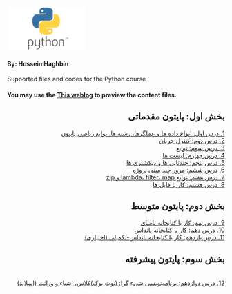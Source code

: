 <img src="images/Python-logo.png" alt="Diffrent perspective of objects." width="180" height="100" >

#### By: Hossein Haghbin

Supported files and codes for the Python course

#### You may use the [This weblog](https://haghbinh.github.io/Python-Course/) to preview the content files.
<h2 style="text-align: justify; direction:rtl">   
بخش اول: پایتون مقدماتی
</h2>

<div dir=rtl>
<a href="https://github.com/haghbinh/Python-Course/blob/master/Note%20Books/sec1_basic%20data%20types%20and%20operators.ipynb" target="_blank">
  1. درس اول: انواع داده ها و عملگرها، رشته ها، توابع ریاضی پایتون 
</a> <br>
<div dir=rtl>
<a href="https://github.com/haghbinh/Python-Course/blob/master/Note%20Books/sec2_Control%20flow.ipynb" target="_blank">
  2. درس دوم: کنترل جریان 
</a> <br> 
<div dir=rtl>
<a href="https://github.com/haghbinh/Python-Course/blob/master/Note%20Books/sec3_functions.ipynb" target="_blank">
  3. درس سوم: توابع 
</a> <br> 
<div dir=rtl>
<a href="https://github.com/haghbinh/Python-Course/blob/master/Note%20Books/sec4_lists.ipynb" target="_blank">
  4. درس چهارم: لیست ها 
</a> <br> 
<div dir=rtl>
<a href="https://github.com/haghbinh/Python-Course/blob/master/Note%20Books/sec5_tuples%20and%20dictionaries.ipynb" target="_blank">
  5. درس پنجم: چندتایی ها و دیکشنری ها 
</a> <br> 
<a href="https://github.com/haghbinh/Python-Course/blob/master/Note%20Books/sec6_projects%20review.ipynb" target="_blank">
6. درس  ششم: مرور چند مینی پروژه 
</a> <br> 
<a href="https://github.com/haghbinh/Python-Course/blob/master/Note%20Books/sec7_lambda_filter_map_zip.ipynb" target="_blank">
7. درس  هفتم: توابع lambda، filter، map و zip  
</a> <br> 
<a href="https://github.com/haghbinh/Python-Course/blob/master/Note%20Books/sec8_files.ipynb" target="_blank">
8. درس  هشتم: کار با فایل ها 
</a> <br>

<h2 style="text-align: justify; direction:rtl">   
بخش دوم: پایتون متوسط
</h2>

<a href="https://github.com/haghbinh/Python-Course/blob/master/Note%20Books/sec9_NumPy.ipynb" target="_blank">
9. درس  نهم: کار با کتابخانه نامپای 
</a> <br>

<a href="https://github.com/haghbinh/Python-Course/blob/master/Note%20Books/sec10_Pandas.ipynb" target="_blank">
10. درس  دهم: کار با کتابخانه پانداس 
</a> <br>

<a href="https://github.com/haghbinh/Python-Course/blob/master/Note%20Books/sec11_Pandas_Merge_Join_Concatenate.ipynb" target="_blank">
11. درس  یازدهم: کار با کتابخانه پانداس-تکمیلی (اختیاری) 
</a> <br>
  
<h2 style="text-align: justify; direction:rtl">   
بخش سوم: پایتون پیشرفته
</h2>

<br>
<a href="https://github.com/haghbinh/Python-Course/blob/master/Note%20Books/sec12_OOP.ipynb" target="_blank">
12. درس  دوازدهم: برنامه‌نویسی شیء گرا: 
(نوت بوک)کلاس، اشیاء و وراثت 
</a> 
<a href="https://github.com/haghbinh/Python-Course/blob/master/slides/OOP.pdf" target="_blank">
(اسلاید) 
</a>
<br>
